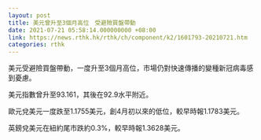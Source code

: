 ```yaml
---
layout: post
title: 美元曾升至3個月高位　受避險買盤帶動
date: 2021-07-21 05:58:14.000000000 +08:00
link: https://news.rthk.hk/rthk/ch/component/k2/1601793-20210721.htm
categories: rthk
---
```


美元受避險買盤帶動，一度升至3個月高位，市場仍對快速傳播的變種新冠病毒感到憂慮。

美元指數曾升至93.161，其後在92.9水平附近。

歐元兌美元一度跌至1.1755美元，創4月初以來的低位，較早時報1.1783美元。

英鎊兌美元在紐約尾市跌約0.3%，較早時報1.3628美元。
